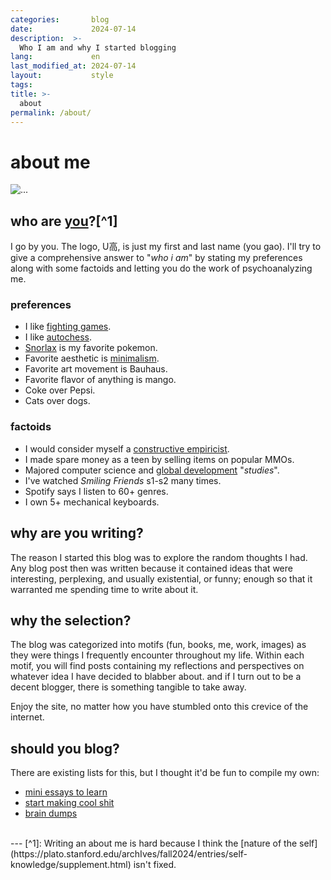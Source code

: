 ```yaml
---
categories:       blog
date:             2024-07-14
description:  >-
  Who I am and why I started blogging
lang:             en
last_modified_at: 2024-07-14
layout:           style
tags:
title: >-
  about
permalink: /about/
---
```


# about me 

<img src=" {{ 'assets/home/bundled_me.jpg' | absolute_url}}" class="img-fluid" alt="...">

## who are <u>you</u>?[^1]

I go by you. The logo, U高, is just my first and last name (you gao). I'll try to give a comprehensive answer to "*who i am*" by stating my preferences along with some factoids and letting you do the work of psychoanalyzing me.

### preferences 
* I like [fighting games](https://en.wikipedia.org/wiki/Fighting_game).
* I like [autochess](https://en.wikipedia.org/wiki/Auto_battler).
* [Snorlax](https://www.pokemon.com/us/pokedex/snorlax) is my favorite pokemon.
* Favorite aesthetic is [minimalism](https://en.wikipedia.org/wiki/Minimalism).
* Favorite art movement is Bauhaus.
* Favorite flavor of anything is mango. 
* Coke over Pepsi.
* Cats over dogs.

### factoids
* I would consider myself a [constructive empiricist](https://plato.stanford.edu/entries/constructive-empiricism/). 
* I made spare money as a teen by selling items on popular MMOs.
* Majored computer science and [global development](https://en.wikipedia.org/wiki/Development_studies) "*studies*".
* I've watched *Smiling Friends* s1-s2 many times.
* Spotify says I listen to 60+ genres.
* I own 5+ mechanical keyboards.

## why are you writing?

The reason I started this blog was to explore the random thoughts I had. Any blog post then was written because it contained ideas that were interesting, perplexing, and usually existential, or funny; enough so that it warranted me spending time to write about it.

## why the selection?

The blog was categorized into motifs (fun, books, me, work, images) as they were things I frequently encounter throughout my life. Within each motif, you will find posts containing my reflections and perspectives on whatever idea I have decided to blabber about. and if I turn out to be a decent blogger, there is something tangible to take away. 

Enjoy the site, no matter how you have stumbled onto this crevice of the internet.

## should you blog?

There are existing lists for this, but I thought it'd be fun to compile my own:
- [mini essays to learn](https://www.youtube.com/watch?v=hi8meiPUt84)
- [start making cool shit](https://www.youtube.com/watch?v=QXf10rw_dqo&pp=ygUObWFrZSBjb29sIHNoaXTSBwkJ3gkBhyohjO8%3D)
- [brain dumps](https://btxx.org/posts/dump/)

<br/>
---
[^1]: Writing an about me is hard because I think the [nature of the self](https://plato.stanford.edu/archIves/fall2024/entries/self-knowledge/supplement.html) isn't fixed.
